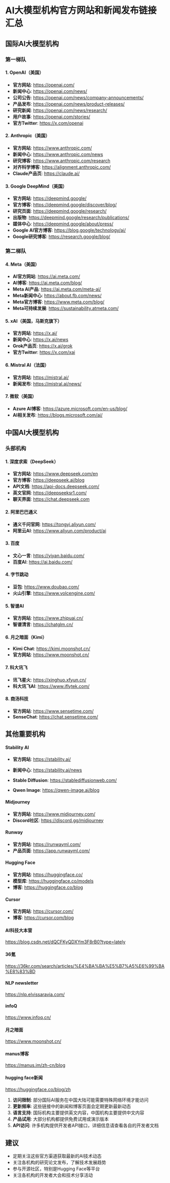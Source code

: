 # AI大模型机构官方网站和新闻发布链接汇总

## 国际AI大模型机构

### 第一梯队

#### 1. OpenAI（美国）
- **官方网站**: https://openai.com/
- **新闻中心**: https://openai.com/news/
- **公司公告**: https://openai.com/news/company-announcements/
- **产品发布**: https://openai.com/news/product-releases/
- **研究新闻**: https://openai.com/news/research/
- **用户故事**: https://openai.com/stories/
- **官方Twitter**: https://x.com/openai

#### 2. Anthropic（美国）
- **官方网站**: https://www.anthropic.com/
- **新闻中心**: https://www.anthropic.com/news
- **研究博客**: https://www.anthropic.com/research
- **对齐科学博客**: https://alignment.anthropic.com/
- **Claude产品页**: https://claude.ai/

#### 3. Google DeepMind（美国）
- **官方网站**: https://deepmind.google/
- **官方博客**: https://deepmind.google/discover/blog/
- **研究页面**: https://deepmind.google/research/
- **出版物**: https://deepmind.google/research/publications/
- **媒体中心**: https://deepmind.google/about/press/
- **Google AI官方博客**: https://blog.google/technology/ai/
- **Google研究博客**: https://research.google/blog/

### 第二梯队

#### 4. Meta（美国）
- **AI官方网站**: https://ai.meta.com/
- **AI博客**: https://ai.meta.com/blog/
- **Meta AI产品**: https://ai.meta.com/meta-ai/
- **Meta新闻中心**: https://about.fb.com/news/
- **Meta官方博客**: https://www.meta.com/blog/
- **Meta可持续发展**: https://sustainability.atmeta.com/

#### 5. xAI（美国，马斯克旗下）
- **官方网站**: https://x.ai/
- **新闻中心**: https://x.ai/news
- **Grok产品页**: https://x.ai/grok
- **官方Twitter**: https://x.com/xai

#### 6. Mistral AI（法国）
- **官方网站**: https://mistral.ai/
- **新闻发布**: https://mistral.ai/news/

#### 7. 微软（美国）
- **Azure AI博客**: https://azure.microsoft.com/en-us/blog/
- **AI相关发布**: https://blogs.microsoft.com/ai/

## 中国AI大模型机构

### 头部机构

#### 1. 深度求索（DeepSeek）
- **官方网站**: https://www.deepseek.com/en
- **官方博客**: https://deepseek.ai/blog
- **API文档**: https://api-docs.deepseek.com/
- **英文官网**: https://deepseeksr1.com/
- **聊天界面**: https://chat.deepseek.com

#### 2. 阿里巴巴通义
- **通义千问官网**: https://tongyi.aliyun.com/
- **阿里云AI**: https://www.aliyun.com/product/ai

#### 3. 百度
- **文心一言**: https://yiyan.baidu.com/
- **百度AI**: https://ai.baidu.com/

#### 4. 字节跳动
- **豆包**: https://www.doubao.com/
- **火山引擎**: https://www.volcengine.com/

#### 5. 智谱AI
- **官方网站**: https://www.zhipuai.cn/
- **智谱清言**: https://chatglm.cn/

#### 6. 月之暗面（Kimi）
- **Kimi Chat**: https://kimi.moonshot.cn/
- **官方网站**: https://www.moonshot.cn/

#### 7. 科大讯飞
- **讯飞星火**: https://xinghuo.xfyun.cn/
- **科大讯飞AI**: https://www.iflytek.com/

#### 8. 商汤科技
- **官方网站**: https://www.sensetime.com/
- **SenseChat**: https://chat.sensetime.com/

## 其他重要机构

#### Stability AI
- **官方网站**: https://stability.ai/
- **新闻中心**: https://stability.ai/news
- **Stable Diffusion**: https://stablediffusionweb.com/

- **Qwen Image**: https://qwen-image.ai/blog

#### Midjourney
- **官方网站**: https://www.midjourney.com/
- **Discord社区**: https://discord.gg/midjourney

#### Runway
- **官方网站**: https://runwayml.com/
- **产品页面**: https://app.runwayml.com/

#### Hugging Face
- **官方网站**: https://huggingface.co/
- **模型库**: https://huggingface.co/models
- **博客**: https://huggingface.co/blog

#### Cursor
- **官方网站**: https://cursor.com/
- **博客**: https://cursor.com/blog

#### AI科技大本营
https://blog.csdn.net/dQCFKyQDXYm3F8rB0?type=lately

#### 36氪
https://36kr.com/search/articles/%E4%BA%BA%E5%B7%A5%E6%99%BA%E8%83%BD

#### NLP newsletter
https://nlp.elvissaravia.com/

#### infoQ
https://www.infoq.cn/

#### 月之暗面
https://www.moonshot.cn/

#### manus博客
https://manus.im/zh-cn/blog

#### hugging face新闻
https://huggingface.co/blog/zh




1. **访问限制**: 部分国际AI服务在中国大陆可能需要特殊网络环境才能访问
2. **更新频率**: 这些链接中的新闻和博客页面会定期更新最新动态
3. **语言支持**: 国际机构主要提供英文内容，中国机构主要提供中文内容
4. **产品试用**: 大部分机构都提供免费试用或演示版本
5. **API访问**: 许多机构提供开发者API接口，详细信息请查看各自的开发者文档

## 建议

- 定期关注这些官方渠道获取最新的AI技术动态
- 关注各机构的研究论文发布，了解技术发展趋势
- 参与开源社区，特别是Hugging Face等平台
- 关注各机构的开发者大会和技术分享活动